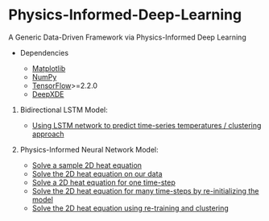 # Physics-Informed-Deep-Learning
A Generic Data-Driven Framework via Physics-Informed Deep Learning
- Dependencies

  - [Matplotlib](https://matplotlib.org/)
  - [NumPy](http://www.numpy.org/)
  - [TensorFlow](https://www.tensorflow.org/)>=2.2.0
  - [DeepXDE](https://github.com/lululxvi/deepxde)

1. Bidirectional LSTM Model:
    - [Using LSTM network to predict time-series temperatures / clustering approach](https://github.com/softsys4ai/Physics-Informed-Deep-Learning/blob/main/LSTMNetwork/Analytical_Thermal_Clustering.ipynb)

2. Physics-Informed Neural Network Model:
    - [Solve a sample 2D heat equation](https://github.com/softsys4ai/Physics-Informed-Deep-Learning/blob/main/PINN/2D_heat_equation.ipynb)
    - [Solve the 2D heat equation on our data](https://github.com/softsys4ai/Physics-Informed-Deep-Learning/blob/main/PINN/PINN.ipynb)
    - [Solve a 2D heat equation for one time-step](https://github.com/softsys4ai/Physics-Informed-Deep-Learning/blob/main/PINN/One_Time_Step.ipynb)
    - [Solve the 2D heat equation for many time-steps by re-initializing the model](https://github.com/softsys4ai/Physics-Informed-Deep-Learning/blob/main/PINN/Many_time_steps.ipynb)
    - [Solve the 2D heat equation using re-training and clustering](https://github.com/softsys4ai/Physics-Informed-Deep-Learning/blob/main/PINN/Many_time_steps_Retraining.ipynb)
